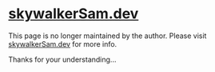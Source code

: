 # [skywalkerSam.dev](https://skywalkerSam.dev)

This page is no longer maintained by the author. Please visit [skywalkerSam.dev](https://skywalkerSam.dev) for more info.

Thanks for your understanding...
